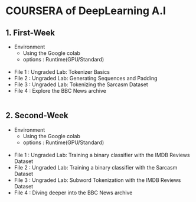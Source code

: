 # COURSERA of DeepLearning A.I

## 1. First-Week
- Environment
    - Using the Google colab 
    - options : Runtime(GPU/Standard)
<br></br>
- File 1 : Ungraded Lab: Tokenizer Basics
- File 2 : Ungraded Lab: Generating Sequences and Padding
- File 3 : Ungraded Lab: Tokenizing the Sarcasm Dataset
- File 4 : Explore the BBC News archive
<br></br>

## 2. Second-Week
- Environment
    - Using the Google colab 
    - options : Runtime(GPU/Standard)
<br></br>
- File 1 : Ungraded Lab: Training a binary classifier with the IMDB Reviews Dataset
- File 2 : Ungraded Lab: Training a binary classifier with the Sarcasm Dataset
- File 3 : Ungraded Lab: Subword Tokenization with the IMDB Reviews Dataset
- File 4 : Diving deeper into the BBC News archive
<br></br>
